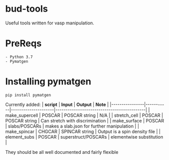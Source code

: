 # bud-tools
Useful tools written for vasp manipulation.

# PreReqs
```
- Python 3.7
- Pymatgen
```
# Installing pymatgen 
```
pip install pymatgen
```

Currently added:
| **script**     | **Input** | **Output**          | **Note**                                   | 
|----------------|-----------|---------------------|--------------------------------------------|
| make_supercell | POSCAR    | POSCAR string       | N/A                                        |
| stretch_cell   | POSCAR    | POSCAR string       | Can stretch with discrimination            |
| make_surface   | POSCAR    | slabs/POSCARs       | makes a slab.json for further manipulation |
| make_spincar   | CHGCAR    | SPINCAR string      | Output is a spin density file              |
| element_subs   | POSCAR    | superstruct/POSCARs | elementwise substitution                   |

They should be all well documented and fairly flexible
